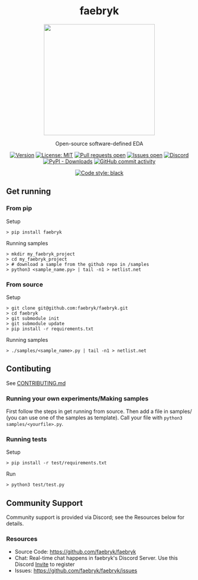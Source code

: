 <div align="center">

# faebryk

<a href="https://github.com/faebryk/faebryk">
<img height=300 width=300 src="./faebryk_distorted.gif"/>
</a>
<br/>

Open-source software-defined EDA

[![Version](https://img.shields.io/github/v/tag/faebryk/faebryk)](https://github.com/faebryk/faebryk/releases) [![License: MIT](https://img.shields.io/badge/License-MIT-yellow.svg)](https://github.com/faebryk/faebryk/blob/main/LICENSE) [![Pull requests open](https://img.shields.io/github/issues-pr/faebryk/faebryk)](https://github.com/faebryk/faebryk/pulls) [![Issues open](https://img.shields.io/github/issues/faebryk/faebryk)](https://github.com/faebryk/faebryk/issues)
[![Discord](https://img.shields.io/discord/907675333350809600?label=Discord)](https://discord.com/channels/907675333350809600) [![PyPI - Downloads](https://img.shields.io/pypi/dm/faebryk?label=PyPi%20Downloads)](https://pypi.org/project/faebryk/) [![GitHub commit activity](https://img.shields.io/github/commit-activity/m/faebryk/faebryk)](https://github.com/faebryk/faebryk/commits/main)

[![Code style: black](https://img.shields.io/badge/code%20style-black-000000.svg)](https://github.com/psf/black)

</div>

## Get running
### From pip
Setup
```
> pip install faebryk
```
Running samples
```
> mkdir my_faebryk_project
> cd my_faebryk_project
> # download a sample from the github repo in /samples
> python3 <sample_name.py> | tail -n1 > netlist.net
```

### From source
Setup
```
> git clone git@github.com:faebryk/faebryk.git
> cd faebryk
> git submodule init
> git submodule update
> pip install -r requirements.txt
```
Running samples
```
> ./samples/<sample_name>.py | tail -n1 > netlist.net
```



## Contibuting
See [CONTRIBUTING.md](docs/CONTRIBUTING.md)

### Running your own experiments/Making samples
First follow the steps in get running from source.
Then add a file in samples/ (you can use one of the samples as template).
Call your file with `python3 samples/<yourfile>.py`.

### Running tests
Setup
```
> pip install -r test/requirements.txt
```
Run
```
> python3 test/test.py
```

## Community Support
Community support is provided via Discord; see the Resources below for details.

### Resources
- Source Code: https://github.com/faebryk/faebryk
- Chat: Real-time chat happens in faebryk's Discord Server. Use this Discord [Invite](https://discord.gg/95jYuPmnUW) to register
- Issues: https://github.com/faebryk/faebryk/issues
